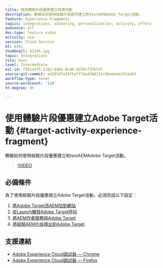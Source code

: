 ```yaml
---
title: 使用體驗片段優惠建立目標活動
description: 瞭解如何使用經驗片段提供建立和testAEMAdobe Target活動。
feature: Experience Fragments
topics: integrations, authoring, personalization, activity, offers
audience: all
doc-type: feature video
activity: use
version: Cloud Service
kt: 6351
thumbnail: 41246.jpg
topic: Integrations
role: User
level: Intermediate
exl-id: f581a4fb-1182-44bb-8c46-4250cf37b55f
source-git-commit: ad203d7a34f5eff7de4768131c9b4ebae261da93
workflow-type: tm+mt
source-wordcount: '118'
ht-degree: 0%

---
```


# 使用體驗片段優惠建立Adobe Target活動 {#target-activity-experience-fragment}

瞭解如何使用經驗片段優惠建立和testAEMAdobe Target活動。

>[!VIDEO](https://video.tv.adobe.com/v/41246?quality=12&learn=on)

## 必備條件

為了使用經驗片段優惠建立Adobe Target活動，必須完成以下設定：

1. [將Adobe Target添AEM加到網站](./add-target-launch-extension.md)
1. [從Launch觸發Adobe Target呼叫](./load-and-fire-target.md)
1. [將AEM作者服務與Adobe Target](./setup-aem-target-cloud-service.md)
1. [將經驗AEM片段導出到Adobe Target](./export-experience-fragment-target.md)

## 支援連結

* [Adobe Experience Cloud調試器 — Chrome](https://chrome.google.com/webstore/detail/adobe-experience-cloud-de/ocdmogmohccmeicdhlhhgepeaijenapj)
* [Adobe Experience Cloud調試器 — Firefox](https://addons.mozilla.org/en-US/firefox/addon/adobe-experience-platform-dbg/)
